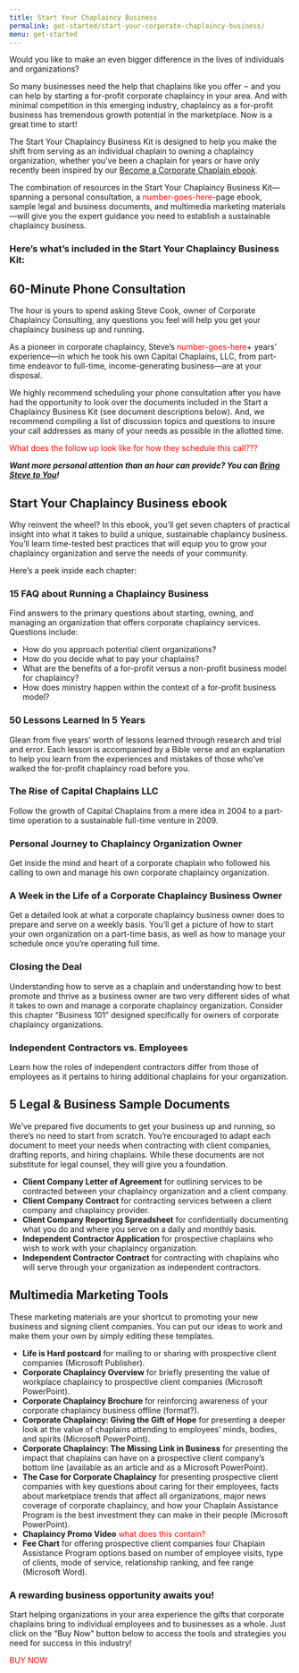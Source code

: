```yaml
---
title: Start Your Chaplaincy Business
permalink: get-started/start-your-corporate-chaplaincy-business/
menu: get-started
---
```

Would you like to make an even bigger difference in the lives of individuals and organizations?

So many businesses need the help that chaplains like you offer ‒ and you can help by starting a for-profit corporate chaplaincy in your area. And with minimal competition in this emerging industry, chaplaincy as a for-profit business has tremendous growth potential in the marketplace. Now is a great time to start!

The Start Your Chaplaincy Business Kit is designed to help you make the shift from serving as an individual chaplain to owning a chaplaincy organization, whether you've been a chaplain for years or have only recently been inspired by our [Become a Corporate Chaplain ebook](www.corpchaps.com/get-started/become-a-corporate-chaplain/).

The combination of resources in the Start Your Chaplaincy Business Kit—spanning a personal consultation, a <span style="color:red">number-goes-here</span>-page ebook, sample legal and business documents, and multimedia marketing materials—will give you the expert guidance you need to establish a sustainable chaplaincy business.

### Here’s what’s included in the Start Your Chaplaincy Business Kit:

## 60-Minute Phone Consultation
The hour is yours to spend asking Steve Cook, owner of Corporate Chaplaincy Consulting, any questions you feel will help you get your chaplaincy business up and running.

As a pioneer in corporate chaplaincy, Steve’s <span style="color:red">number-goes-here</span>+ years’ experience—in which he took his own Capital Chaplains, LLC, from part-time endeavor to full-time, income-generating business—are at your disposal.

We highly recommend scheduling your phone consultation after you have had the opportunity to look over the documents included in the Start a Chaplaincy Business Kit (see document descriptions below). And, we recommend compiling a list of discussion topics and questions to insure your call addresses as many of your needs as possible in the allotted time.

<span style="color:red">What does the follow up look like for how they schedule this call???</span>

***Want more personal attention than an hour can provide? You can [Bring Steve to You](www.corpchaps.com/get-started/bring-steve-to-you/)!***

## Start Your Chaplaincy Business ebook
Why reinvent the wheel? In this ebook, you’ll get seven chapters of practical insight into what it takes to build a unique, sustainable chaplaincy business. You’ll learn time-tested best practices that will equip you to grow your chaplaincy organization and serve the needs of your community.

Here’s a peek inside each chapter:

### 15 FAQ about Running a Chaplaincy Business
Find answers to the primary questions about starting, owning, and managing an organization that offers corporate chaplaincy services. Questions include:

*   How do you approach potential client organizations?
*   How do you decide what to pay your chaplains?
*   What are the benefits of a for-profit versus a non-profit business model for chaplaincy?
*   How does ministry happen within the context of a for-profit business model?

### 50 Lessons Learned In 5 Years
Glean from five years’ worth of lessons learned through research and trial and error. Each lesson is accompanied by a Bible verse and an explanation to help you learn from the experiences and mistakes of those who’ve walked the for-profit chaplaincy road before you.

### The Rise of Capital Chaplains LLC
Follow the growth of Capital Chaplains from a mere idea in 2004 to a part-time operation to a sustainable full-time venture in 2009.

### Personal Journey to Chaplaincy Organization Owner
Get inside the mind and heart of a corporate chaplain who followed his calling to own and manage his own corporate chaplaincy organization.

### A Week in the Life of a Corporate Chaplaincy Business Owner
Get a detailed look at what a corporate chaplaincy business owner does to prepare and serve on a weekly basis. You’ll get a picture of how to start your own organization on a part-time basis, as well as how to manage your schedule once you’re operating full time.

### Closing the Deal
Understanding how to serve as a chaplain and understanding how to best promote and thrive as a business owner are two very different sides of what it takes to own and manage a corporate chaplaincy organization. Consider this chapter “Business 101” designed specifically for owners of corporate chaplaincy organizations.

### Independent Contractors vs. Employees
Learn how the roles of independent contractors differ from those of employees as it pertains to hiring additional chaplains for your organization.

## 5 Legal & Business Sample Documents
We’ve prepared five documents to get your business up and running, so there’s no need to start from scratch. You’re encouraged to adapt each document to meet your needs when contracting with client companies, drafting reports, and hiring chaplains. While these documents are not substitute for legal counsel, they will give you a foundation.

*   **Client Company Letter of Agreement** for outlining services to be contracted between your chaplaincy organization and a client company.
*   **Client Company Contract** for contracting services between a client company and chaplaincy provider.
*   **Client Company Reporting Spreadsheet** for confidentially documenting what you do and where you serve on a daily and monthly basis.
*   **Independent Contractor Application** for prospective chaplains who wish to work with your chaplaincy organization.
*   **Independent Contractor Contract** for contracting with chaplains who will serve through your organization as independent contractors.

## Multimedia Marketing Tools
These marketing materials are your shortcut to promoting your new business and signing client companies. You can put our ideas to work and make them your own by simply editing these templates.

*   **Life is Hard postcard** for mailing to or sharing with prospective client companies (Microsoft Publisher).
*   **Corporate Chaplaincy Overview** for briefly presenting the value of workplace chaplaincy to prospective client companies (Microsoft PowerPoint).
*   **Corporate Chaplaincy Brochure** for reinforcing awareness of your corporate chaplaincy business offline (format?).
*   **Corporate Chaplaincy: Giving the Gift of Hope** for presenting a deeper look at the value of chaplains attending to employees’ minds, bodies, and spirits (Microsoft PowerPoint).
*   **Corporate Chaplaincy: The Missing Link in Business** for presenting the impact that chaplains can have on a prospective client company’s bottom line (available as an article and as a Microsoft PowerPoint).
*   **The Case for Corporate Chaplaincy** for presenting prospective client companies with key questions about caring for their employees, facts about marketplace trends that affect all organizations, major news coverage of corporate chaplaincy, and how your Chaplain Assistance Program is the best investment they can make in their people (Microsoft PowerPoint).
*   **Chaplaincy Promo Video** <span style="color:red">what does this contain?</span>
*   **Fee Chart** for offering prospective client companies four Chaplain Assistance Program options based on number of employee visits, type of clients, mode of service, relationship ranking, and fee range (Microsoft Word).

### A rewarding business opportunity awaits you!
Start helping organizations in your area experience the gifts that corporate chaplains bring to individual employees and to businesses as a whole. Just click on the “Buy Now” button below to access the tools and strategies you need for success in this industry!

<span style=color:red>BUY NOW</span>
